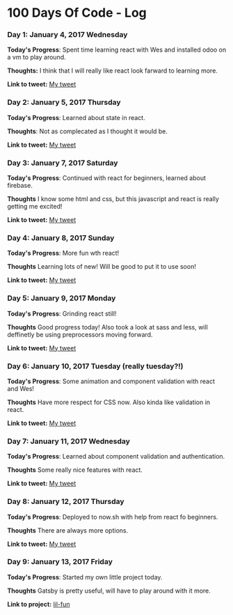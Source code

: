 # 100 Days Of Code - Log

### Day 1: January 4, 2017 Wednesday

**Today's Progress**: Spent time learning react with Wes and installed odoo on a vm to play around.

**Thoughts:** I think that I will really like react look farward to learning more.

**Link to tweet:** [My tweet](https://twitter.com/techieJesse/status/817207674697875456)

### Day 2: January 5, 2017 Thursday

**Today's Progress**: Learned about state in react.

**Thoughts**: Not as complecated as I thought it would be.

**Link to tweet:** [My tweet](https://twitter.com/techieJesse/status/817208096258981889)

### Day 3: January 7, 2017 Saturday

**Today's Progress**: Continued with react for beginners, learned about firebase.

**Thoughts** I know some html and css, but this javascript and react is really getting me excited!

**Link to tweet:** [My tweet](https://twitter.com/techieJesse/status/817845403307671553)

### Day 4: January 8, 2017 Sunday

**Today's Progress**: More fun wth react!

**Thoughts** Learning lots of new! Will be good to put it to use soon!

**Link to tweet:** [My tweet](https://twitter.com/techieJesse/status/818628690133315585)

### Day 5: January 9, 2017 Monday

**Today's Progress**: Grinding react still!

**Thoughts** Good progress today! Also took a look at sass and less, will deffinetly be using preprocessors moving forward.

**Link to tweet:** [My tweet](https://twitter.com/techieJesse/status/818683166961651712)

### Day 6: January 10, 2017 Tuesday (really tuesday?!)

**Today's Progress**: Some animation and component validation with react and Wes!

**Thoughts** Have more respect for CSS now. Also kinda like validation in react.

**Link to tweet:** [My tweet](https://twitter.com/techieJesse/status/819036833380237313)

### Day 7: January 11, 2017 Wednesday

**Today's Progress**: Learned about component validation and authentication.

**Thoughts** Some really nice features with react.

**Link to tweet:** [My tweet](https://twitter.com/techieJesse/status/819937671996968960)

### Day 8: January 12, 2017 Thursday

**Today's Progress**: Deployed to now.sh with help from react fo beginners.

**Thoughts** There are always more options.

**Link to tweet:** [My tweet](https://twitter.com/techieJesse/status/819941242331086848)

### Day 9: January 13, 2017 Friday

**Today's Progress**: Started my own little project today.

**Thoughts** Gatsby is pretty useful, will have to play around with it more.

**Link to project:** [lil-fun](https://printingpineapple.github.io/lil-fun/)

